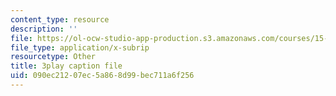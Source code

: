 ```yaml
---
content_type: resource
description: ''
file: https://ol-ocw-studio-app-production.s3.amazonaws.com/courses/15-071-the-analytics-edge-spring-2017/090ec21207ec5a868d99bec711a6f256_SSzcvj2biAQ.vtt
file_type: application/x-subrip
resourcetype: Other
title: 3play caption file
uid: 090ec212-07ec-5a86-8d99-bec711a6f256
---
```


